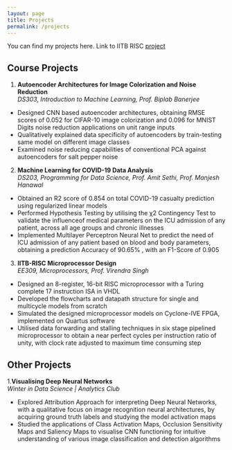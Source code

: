 ```yaml
---
layout: page
title: Projects
permalink: /projects
---
```

You can find my projects here. 
Link to IITB RISC [project](pages/IITB_RISC.md)

## Course Projects
1. **Autoencoder Architectures for Image Colorization and Noise Reduction**  
  _DS303, Introduction to Machine Learning, Prof. Biplab Banerjee_
 * Designed CNN based autoencoder architectures, obtaining RMSE scores of 0.052 for CIFAR-10 image colorization and 0.096 for MNIST Digits noise reduction applications on unit range inputs
 * Qualitatively explained data specificity of autoencoders by train-testing same model on different image classes
 * Examined noise reducing capabilities of conventional PCA against autoencoders for salt pepper noise

2. **Machine Learning for COVID-19 Data Analysis**    
  _DS203, Programming for Data Science, Prof. Amit Sethi, Prof. Manjesh Hanawal_
 * Obtained an R2 score of 0.854 on total COVID-19 casualty prediction using regularized linear models
 * Performed Hypothesis Testing by utilising the χ2 Contingency Test to validate the influenceof medical parameters on the ICU admission of any patient, across all age groups and chronic illnesses
 * Implemented Multilayer Perceptron Neural Net to predict the need of ICU admission of any patient based on blood and body parameters, obtaining a prediction Accuracy of 90.65% , with an F1-Score of 0.905

3. **IITB-RISC Microprocessor Design**  
  _EE309, Microprocessors, Prof. Virendra Singh_
 * Designed an 8-register, 16-bit RISC microprocessor with a Turing complete 17 instruction ISA in VHDL
 * Developed the flowcharts and datapath structure for single and multicycle models from scratch
 * Simulated the designed microprocessor models on Cyclone-IVE FPGA, implemented on Quartus software
 * Utilised data forwarding and stalling techniques in six stage pipelined microprocessor to obtain a near perfect cycles per instruction ratio of unity, with clock rate adjusted to maximum time consuming step


## Other Projects   
1.**Visualising Deep Neural Networks**  
  _Winter in Data Science | Analytics Club_  
 * Explored Attribution Approach for interpreting Deep Neural Networks, with a qualitative focus on image recognition neural architectures, by acquiring ground truth labels and studying the model activation maps
 * Studied the applications of Class Activation Maps, Occlusion Sensitivity Maps and Saliency Maps to visualise CNN functioning for intuitive understanding of various image classification and detection algorithms
